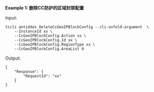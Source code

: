 **Example 1: 删除CC防护的区域封禁配置**



Input: 

```
tccli antiddos DeleteCcGeoIPBlockConfig --cli-unfold-argument  \
    --InstanceId xx \
    --CcGeoIPBlockConfig.Action xx \
    --CcGeoIPBlockConfig.Id xx \
    --CcGeoIPBlockConfig.RegionType xx \
    --CcGeoIPBlockConfig.AreaList 0
```

Output: 
```
{
    "Response": {
        "RequestId": "xx"
    }
}
```

